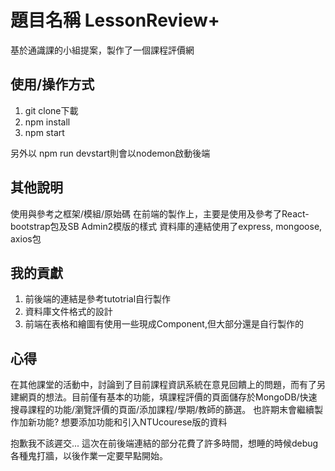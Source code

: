# 題目名稱 LessonReview+

基於通識課的小組提案，製作了一個課程評價網

## 使用/操作方式
1. git clone下載
2. npm install 
3. npm start 

另外以 npm run devstart則會以nodemon啟動後端
## 其他說明
使用與參考之框架/模組/原始碼
在前端的製作上，主要是使用及參考了React-bootstrap包及SB Admin2模版的樣式
資料庫的連結使用了express, mongoose, axios包

## 我的貢獻
1. 前後端的連結是參考tutotrial自行製作
2. 資料庫文件格式的設計
3. 前端在表格和繪圖有使用一些現成Component,但大部分還是自行製作的

## 心得
在其他課堂的活動中，討論到了目前課程資訊系統在意見回饋上的問題，而有了另建網頁的想法。目前僅有基本的功能，填課程評價的頁面儲存於MongoDB/快速搜尋課程的功能/瀏覽評價的頁面/添加課程/學期/教師的篩選。 也許期末會繼續製作加新功能? 想要添加功能和引入NTUcourese版的資料

抱歉我不該遲交... 這次在前後端連結的部分花費了許多時間，想睡的時候debug各種鬼打牆，以後作業一定要早點開始。
